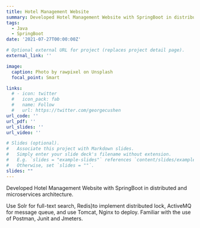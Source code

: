 ```yaml
---
title: Hotel Management Website
summary: Developed Hotel Management Website with SpringBoot in distributed and microservices architecture.
tags:
  - Java
  - SpringBoot
date: '2021-07-27T00:00:00Z'

# Optional external URL for project (replaces project detail page).
external_link: ''

image:
  caption: Photo by rawpixel on Unsplash
  focal_point: Smart

links:
  # - icon: twitter
  #   icon_pack: fab
  #   name: Follow
  #   url: https://twitter.com/georgecushen
url_code: ''
url_pdf: ''
url_slides: ''
url_video: ''

# Slides (optional).
#   Associate this project with Markdown slides.
#   Simply enter your slide deck's filename without extension.
#   E.g. `slides = "example-slides"` references `content/slides/example-slides.md`.
#   Otherwise, set `slides = ""`.
slides: ""
---
```


Developed Hotel Management Website with SpringBoot in distributed and microservices architecture.

Use Solr for full-text search, Redis}to implement distributed lock, ActiveMQ for message queue, and use Tomcat, Nginx to deploy. Familiar with the use of Postman, Junit and Jmeters.

